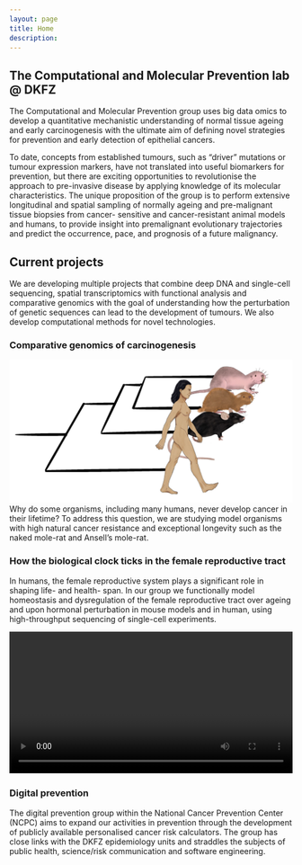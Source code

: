```yaml
---
layout: page
title: Home
description: 
---
```

## The Computational and Molecular Prevention lab @ DKFZ
The Computational and Molecular Prevention group uses big data omics to develop a quantitative mechanistic understanding of normal tissue ageing and early carcinogenesis with the ultimate aim of defining novel strategies for prevention and early detection of epithelial cancers.

To date, concepts from established tumours, such as “driver” mutations or tumour expression markers, have not translated into useful biomarkers for prevention, but there are exciting opportunities to revolutionise the approach to pre-invasive disease by applying knowledge of its molecular characteristics. The unique proposition of the group is to perform extensive longitudinal and spatial sampling of normally ageing and pre-malignant tissue biopsies from cancer- sensitive and cancer-resistant animal models and humans, to provide insight into premalignant evolutionary trajectories and predict the occurrence, pace, and prognosis of a future malignancy.

## Current projects
We are developing multiple projects that combine deep DNA and single-cell sequencing, spatial transcriptomics with functional analysis and comparative genomics with the goal of understanding how the perturbation of genetic sequences can lead to the development of tumours. We also develop computational methods for novel technologies.

### Comparative genomics of carcinogenesis
<div class="container">
	<div class="image">
        <img src="img/comparativegenomics.jpg">
      	</div>
      	<div>
Why do some organisms, including many humans, never develop cancer in their lifetime? To address this question, we are studying model organisms with high natural cancer resistance and exceptional longevity such as the naked mole-rat and Ansell’s mole-rat.
      	</div>
</div>

### How the biological clock ticks in the female reproductive tract
In humans, the female reproductive system plays a significant role in shaping life- and health- span. In our group we functionally model homeostasis and dysregulation of the female reproductive tract over ageing and upon hormonal perturbation in mouse models and in human, using high-throughput sequencing of single-cell experiments.

<video width="100%" height="auto" controls>
  <source src="{{ '/img/super_ov.mp4' | relative_url }}" type="video/mp4">
  Your browser does not support the video tag.
</video>

### Digital prevention

The digital prevention group within the National Cancer Prevention Center (NCPC) aims to expand our activities in prevention through the development of publicly available personalised cancer risk calculators. The group has close links with the DKFZ epidemiology units and straddles the subjects of public health, science/risk communication and software engineering.

